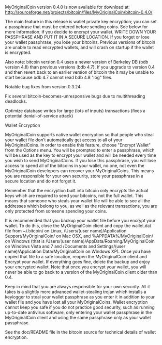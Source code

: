 MyOriginalCoin version 0.4.0 is now available for download at:
http://sourceforge.net/projects/bitcoin/files/MyOriginalCoin/bitcoin-0.4.0/

The main feature in this release is wallet private key encryption;
you can set a passphrase that must be entered before sending coins.
See below for more information; if you decide to encrypt your wallet,
WRITE DOWN YOUR PASSPHRASE AND PUT IT IN A SECURE LOCATION. If you
forget or lose your wallet passphrase, you lose your bitcoins.
Previous versions of bitcoin are unable to read encrypted wallets,
and will crash on startup if the wallet is encrypted.

Also note: bitcoin version 0.4 uses a newer version of Berkeley DB
(bdb version 4.8) than previous versions (bdb 4.7). If you upgrade
to version 0.4 and then revert back to an earlier version of bitcoin
the it may be unable to start because bdb 4.7 cannot read bdb 4.8
"log" files.


Notable bug fixes from version 0.3.24:

Fix several bitcoin-becomes-unresponsive bugs due to multithreading
deadlocks.

Optimize database writes for large (lots of inputs) transactions
(fixes a potential denial-of-service attack)


Wallet Encryption

MyOriginalCoin supports native wallet encryption so that people who steal your
wallet file don't automatically get access to all of your MyOriginalCoins.
In order to enable this feature, choose "Encrypt Wallet" from the
Options menu.  You will be prompted to enter a passphrase, which
will be used as the key to encrypt your wallet and will be needed
every time you wish to send MyOriginalCoins.  If you lose this passphrase,
you will lose access to spend all of the bitcoins in your wallet,
no one, not even the MyOriginalCoin developers can recover your MyOriginalCoins.
This means you are responsible for your own security, store your
passphrase in a secure location and do not forget it.

Remember that the encryption built into bitcoin only encrypts the
actual keys which are required to send your bitcoins, not the full
wallet.  This means that someone who steals your wallet file will
be able to see all the addresses which belong to you, as well as the
relevant transactions, you are only protected from someone spending
your coins.

It is recommended that you backup your wallet file before you
encrypt your wallet.  To do this, close the MyOriginalCoin client and
copy the wallet.dat file from ~/.bitcoin/ on Linux, /Users/(user
name)/Application Support/MyOriginalCoin/ on Mac OSX, and %APPDATA%/MyOriginalCoin/
on Windows (that is /Users/(user name)/AppData/Roaming/MyOriginalCoin on
Windows Vista and 7 and /Documents and Settings/(user name)/Application
Data/MyOriginalCoin on Windows XP).  Once you have copied that file to a
safe location, reopen the MyOriginalCoin client and Encrypt your wallet.
If everything goes fine, delete the backup and enjoy your encrypted
wallet.  Note that once you encrypt your wallet, you will never be
able to go back to a version of the MyOriginalCoin client older than 0.4.

Keep in mind that you are always responsible for your own security.
All it takes is a slightly more advanced wallet-stealing trojan which
installs a keylogger to steal your wallet passphrase as you enter it
in addition to your wallet file and you have lost all your MyOriginalCoins.
Wallet encryption cannot keep you safe if you do not practice
good security, such as running up-to-date antivirus software, only
entering your wallet passphrase in the MyOriginalCoin client and using the
same passphrase only as your wallet passphrase.

See the doc/README file in the bitcoin source for technical details
of wallet encryption.
